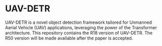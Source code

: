 # UAV-DETR

UAV-DETR is a novel object detection framework tailored for Unmanned Aerial Vehicle (UAV) applications, leveraging the power of the Transformer architecture. This repository contains the R18 version of UAV-DETR. The R50 version will be made available after the paper is accepted.
